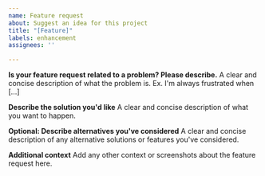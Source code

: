 ```yaml
---
name: Feature request
about: Suggest an idea for this project
title: "[Feature]"
labels: enhancement
assignees: ''

---
```


**Is your feature request related to a problem? Please describe.**
A clear and concise description of what the problem is. Ex. I'm always frustrated when [...]

**Describe the solution you'd like**
A clear and concise description of what you want to happen.

**Optional: Describe alternatives you've considered**
A clear and concise description of any alternative solutions or features you've considered.

**Additional context**
Add any other context or screenshots about the feature request here.
